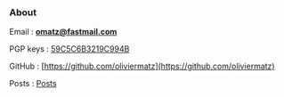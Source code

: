 ### About

Email : **omatz@fastmail.com**

PGP keys : [59C5C6B3219C994B](./omatz_at_fastmail_dot_com.asc)

GitHub : [https://github.com/oliviermatz](https://github.com/oliviermatz)

Posts : [Posts](/posts/)
